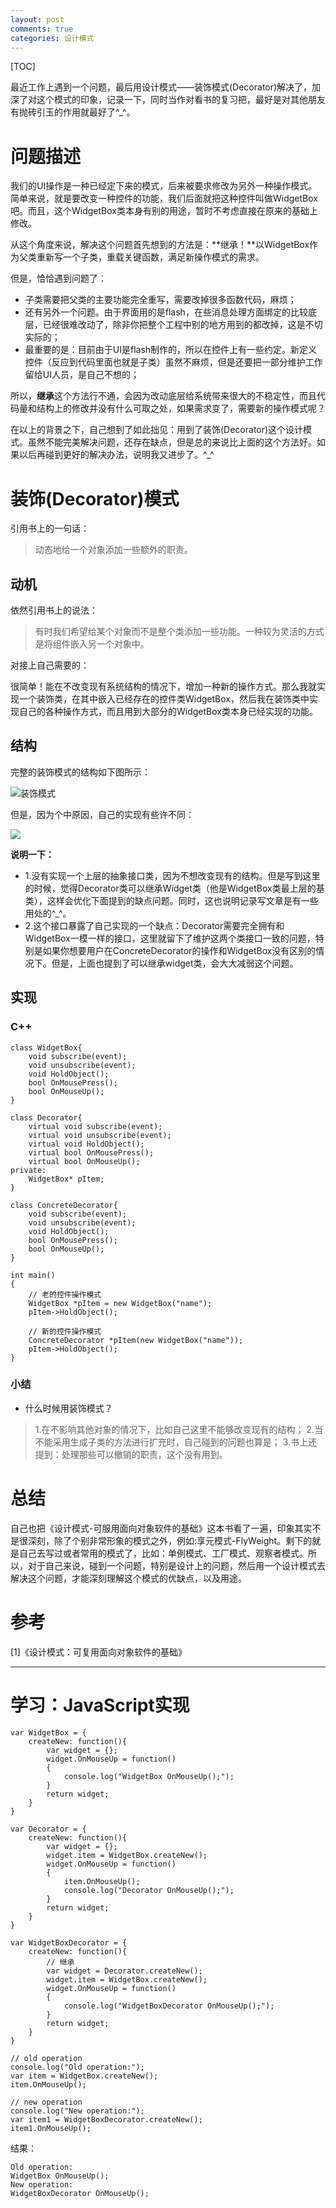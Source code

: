 ```yaml
---
layout: post
comments: true
categories: 设计模式
---
```


[TOC]

最近工作上遇到一个问题，最后用设计模式——装饰模式(Decorator)解决了，加深了对这个模式的印象，记录一下，同时当作对看书的复习把，最好是对其他朋友有抛砖引玉的作用就最好了^_^。

# 问题描述

我们的UI操作是一种已经定下来的模式，后来被要求修改为另外一种操作模式。简单来说，就是要改变一种控件的功能，我们后面就把这种控件叫做WidgetBox吧。而且，这个WidgetBox类本身有别的用途，暂时不考虑直接在原来的基础上修改。

从这个角度来说，解决这个问题首先想到的方法是：**继承！**以WidgetBox作为父类重新写一个子类，重载关键函数，满足新操作模式的需求。

但是，恰恰遇到问题了：

* 子类需要把父类的主要功能完全重写，需要改掉很多函数代码，麻烦；
* 还有另外一个问题。由于界面用的是flash，在些消息处理方面绑定的比较底层，已经很难改动了，除非你把整个工程中别的地方用到的都改掉，这是不切实际的；
* 最重要的是：目前由于UI是flash制作的，所以在控件上有一些约定。新定义控件（反应到代码里面也就是子类）虽然不麻烦，但是还要把一部分维护工作留给UI人员，是自己不想的；

所以，**继承**这个方法行不通，会因为改动底层给系统带来很大的不稳定性，而且代码量和结构上的修改并没有什么可取之处，如果需求变了，需要新的操作模式呢？

在以上的背景之下，自己想到了如此拙见：用到了装饰(Decorator)这个设计模式。虽然不能完美解决问题，还存在缺点，但是总的来说比上面的这个方法好。如果以后再碰到更好的解决办法，说明我又进步了。^_^

# 装饰(Decorator)模式
引用书上的一句话：

> 动态地给一个对象添加一些额外的职责。

## 动机
依然引用书上的说法：

> 有时我们希望给某个对象而不是整个类添加一些功能。一种较为灵活的方式是将组件嵌入另一个对象中。

对接上自己需要的：

很简单！能在不改变现有系统结构的情况下，增加一种新的操作方式。那么我就实现一个装饰类，在其中嵌入已经存在的控件类WidgetBox，然后我在装饰类中实现自己的各种操作方式，而且用到大部分的WidgetBox类本身已经实现的功能。

## 结构
完整的装饰模式的结构如下图所示：

![装饰模式](http://o856moet9.bkt.clouddn.com/decorator.jpg)

但是，因为个中原因，自己的实现有些许不同：

![](http://o856moet9.bkt.clouddn.com/decorator_self.jpg)

**说明一下：**

* 1.没有实现一个上层的抽象接口类，因为不想改变现有的结构。但是写到这里的时候，觉得Decorator类可以继承Widget类（他是WidgetBox类最上层的基类），这样会优化下面提到的缺点问题。同时，这也说明记录写文章是有一些用处的^_^。
* 2.这个接口暴露了自己实现的一个缺点：Decorator需要完全拥有和WidgetBox一模一样的接口，这里就留下了维护这两个类接口一致的问题，特别是如果你想要用户在ConcreteDecorator的操作和WidgetBox没有区别的情况下。但是，上面也提到了可以继承widget类，会大大减弱这个问题。


## 实现
### C++
	class WidgetBox{
		void subscribe(event);
		void unsubscribe(event);
		void HoldObject();
		bool OnMousePress();
		bool OnMouseUp();
	}

	class Decorator{
		virtual void subscribe(event);
		virtual void unsubscribe(event);
		virtual void HoldObject();
		virtual bool OnMousePress();
		virtual bool OnMouseUp();
	private:
		WidgetBox* pItem;
	}

	class ConcreteDecorator{
		void subscribe(event);
		void unsubscribe(event);
		void HoldObject();
		bool OnMousePress();
		bool OnMouseUp();
	}

	int main()
	{
		// 老的控件操作模式
		WidgetBox *pItem = new WidgetBox("name");
		pItem->HoldObject();

		// 新的控件操作模式
		ConcreteDecorator *pItem(new WidgetBox("name"));
		pItem->HoldObject();
	}
### 小结

* 什么时候用装饰模式？
> 1.在不影响其他对象的情况下，比如自己这里不能够改变现有的结构；
> 2.当不能采用生成子类的方法进行扩充时，自己碰到的问题也算是；
> 3.书上还提到：处理那些可以撤销的职责，这个没有用到。

# 总结

自己也把《设计模式-可服用面向对象软件的基础》这本书看了一遍，印象其实不是很深刻，除了个别非常形象的模式之外，例如:享元模式-FlyWeight。剩下的就是自己去写过或者常用的模式了，比如：单例模式、工厂模式、观察者模式。所以，对于自己来说，碰到一个问题，特别是设计上的问题，然后用一个设计模式去解决这个问题，才能深刻理解这个模式的优缺点，以及用途。

# 参考
[1]《设计模式：可复用面向对象软件的基础》


---

# 学习：JavaScript实现

	var WidgetBox = {
		createNew: function(){
			var widget = {};
			widget.OnMouseUp = function()
			{
				console.log("WidgetBox OnMouseUp();");
			}
			return widget;
		}
	}

	var Decorator = {
		createNew: function(){	
			var widget = {};
			widget.item = WidgetBox.createNew();
			widget.OnMouseUp = function()
			{
				item.OnMouseUp();
				console.log("Decorator OnMouseUp();");
			}
			return widget;
		}
	}

	var WidgetBoxDecorator = {
		createNew: function(){
			// 继承
			var widget = Decorator.createNew();
			widget.item = WidgetBox.createNew();
			widget.OnMouseUp = function()
			{
				console.log("WidgetBoxDecorator OnMouseUp();");
			}
			return widget;
		}
	}

	// old operation
	console.log("Old operation:");
	var item = WidgetBox.createNew();
	item.OnMouseUp();

	// new operation
	console.log("New operation:");
	var item1 = WidgetBoxDecorator.createNew();
	item1.OnMouseUp();

结果：

	Old operation:
	WidgetBox OnMouseUp();
	New operation:
	WidgetBoxDecorator OnMouseUp();